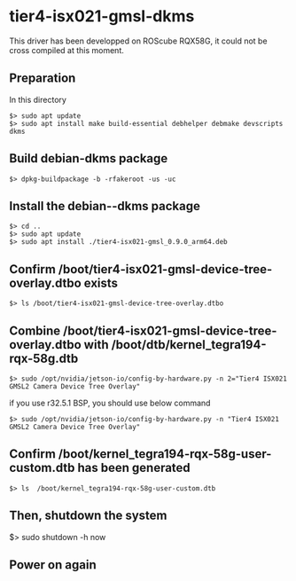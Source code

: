 # tier4-isx021-gmsl-dkms

This driver has been developped on  ROScube RQX58G, it could  not be cross compiled at this moment. 

## Preparation

In this directory  

```
$> sudo apt update
$> sudo apt install make build-essential debhelper debmake devscripts dkms
```

## Build debian-dkms package

```
$> dpkg-buildpackage -b -rfakeroot -us -uc
```

## Install the debian--dkms package

```
$> cd ..
$> sudo apt update
$> sudo apt install ./tier4-isx021-gmsl_0.9.0_arm64.deb
```

## Confirm  /boot/tier4-isx021-gmsl-device-tree-overlay.dtbo exists

```
$> ls /boot/tier4-isx021-gmsl-device-tree-overlay.dtbo
```


## Combine /boot/tier4-isx021-gmsl-device-tree-overlay.dtbo with  /boot/dtb/kernel_tegra194-rqx-58g.dtb


``` 
$> sudo /opt/nvidia/jetson-io/config-by-hardware.py -n 2="Tier4 ISX021 GMSL2 Camera Device Tree Overlay"
```

if you use r32.5.1 BSP, you should use below command

``` 
$> sudo /opt/nvidia/jetson-io/config-by-hardware.py -n "Tier4 ISX021 GMSL2 Camera Device Tree Overlay"
```


## Confirm /boot/kernel_tegra194-rqx-58g-user-custom.dtb has been generated

```
$> ls  /boot/kernel_tegra194-rqx-58g-user-custom.dtb
```

## Then, shutdown the system

$> sudo shutdown -h now

## Power on again

